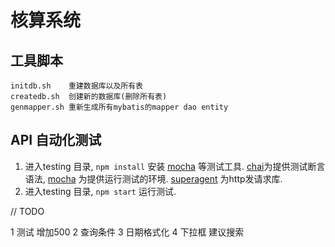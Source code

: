 # 核算系统

## 工具脚本

```
initdb.sh    重建数据库以及所有表
createdb.sh  创建新的数据库(删除所有表)
genmapper.sh 重新生成所有mybatis的mapper dao entity
```


## API 自动化测试

1. 进入testing 目录, ``` npm install ``` 安装 [mocha]  等测试工具. [chai]为提供测试断言语法,  [mocha] 为提供运行测试的环境. [superagent] 为http发请求库.
2. 进入testing 目录, ``` npm start ``` 运行测试.



[mocha]: https://mochajs.org/
[chai]: http://chaijs.com/
[superagent]: https://github.com/visionmedia/superagent


// TODO

1 测试 增加500
2 查询条件
3 日期格式化
4 下拉框 建议搜索
